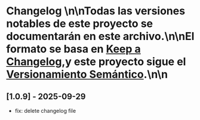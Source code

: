 # Changelog \n\nTodas las versiones notables de este proyecto se documentarán en este archivo.\n\nEl formato se basa en [Keep a Changelog](https://keepachangelog.com/es-ES/1.0.0/),y este proyecto sigue el [Versionamiento Semántico](https://semver.org/lang/es/).\n\n

## [1.0.9] - 2025-09-29
- fix: delete changelog file

